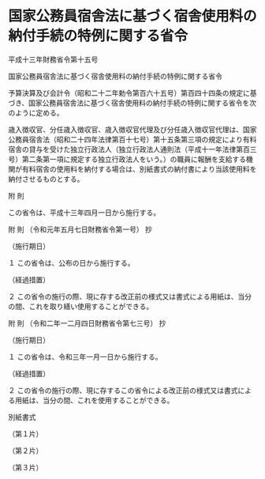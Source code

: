# 国家公務員宿舎法に基づく宿舎使用料の納付手続の特例に関する省令

平成十三年財務省令第十五号

国家公務員宿舎法に基づく宿舎使用料の納付手続の特例に関する省令

予算決算及び会計令（昭和二十二年勅令第百六十五号）第百四十四条の規定に基づき、国家公務員宿舎法に基づく宿舎使用料の納付手続の特例に関する省令を次のように定める。

歳入徴収官、分任歳入徴収官、歳入徴収官代理及び分任歳入徴収官代理は、国家公務員宿舎法（昭和二十四年法律第百十七号）第十五条第三項の規定により有料宿舎の貸与を受けた独立行政法人（独立行政法人通則法（平成十一年法律第百三号）第二条第一項に規定する独立行政法人をいう。）の職員に報酬を支給する機関が有料宿舎の使用料を納付する場合は、別紙書式の納付書により当該使用料を納付させるものとする。

附 則

この省令は、平成十三年四月一日から施行する。

附 則 （令和元年五月七日財務省令第一号） 抄

（施行期日）

１ この省令は、公布の日から施行する。

（経過措置）

２ この省令の施行の際、現に存する改正前の様式又は書式による用紙は、当分の間、これを取り繕い使用することができる。

附 則 （令和二年一二月四日財務省令第七三号） 抄

（施行期日）

１ この省令は、令和三年一月一日から施行する。

（経過措置）

２ この省令の施行の際、現に存するこの省令による改正前の様式又は書式による用紙は、当分の間、これを使用することができる。

別紙書式

（第１片）

[](/./pict/H13F14001000015_2103251503_001.pdf)

（第２片）

[](/./pict/H13F14001000015_2103251503_002.pdf)

（第３片）

[](/./pict/H13F14001000015_2103251503_003.pdf)
